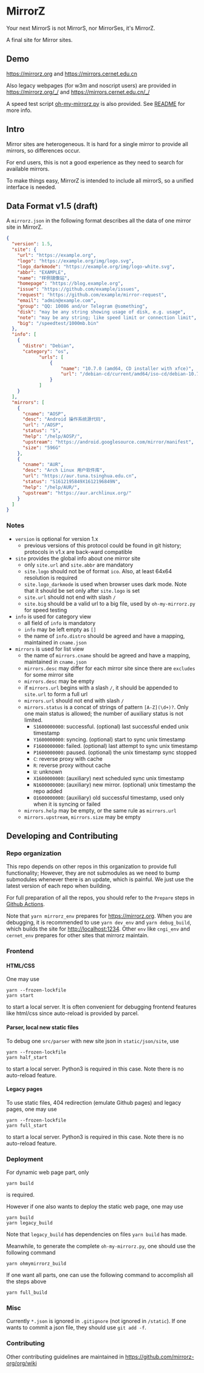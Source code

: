 # MirrorZ

Your next MirrorS is not MirrorS, nor MirrorSes, it's MirrorZ.

A final site for Mirror sites.

## Demo

<https://mirrorz.org> and <https://mirrors.cernet.edu.cn>

Also legacy webpages (for w3m and noscript users) are provided in <https://mirrorz.org/_/> and <https://mirrors.cernet.edu.cn/_/>

A speed test script [oh-my-mirrorz.py](https://mirrorz.org/oh-my-mirrorz.py) is also provided. See [README](https://github.com/mirrorz-org/oh-my-mirrorz) for more info.

## Intro

Mirror sites are heterogeneous. It is hard for a single mirror to provide all mirrors, so differences occur.

For end users, this is not a good experience as they need to search for available mirrors.

To make things easy, MirrorZ is intended to include all mirrorS, so a unified interface is needed.

## Data Format v1.5 (draft)

A `mirrorz.json` in the following format describes all the data of one mirror site in MirrorZ.

```json
{
  "version": 1.5,
  "site": {
    "url": "https://example.org",
    "logo": "https://example.org/img/logo.svg",
    "logo_darkmode": "https://example.org/img/logo-white.svg",
    "abbr": "EXAMPLE",
    "name": "样例镜像站",
    "homepage": "https://blog.example.org",
    "issue": "https://github.com/example/issues",
    "request": "https://github.com/example/mirror-request",
    "email": "admin@example.com",
    "group": "QQ: 10086 and/or Telegram @something",
    "disk": "may be any string showing usage of disk, e.g. usage",
    "note": "may be any string; like speed limit or connection limit",
    "big": "/speedtest/1000mb.bin"
  },
  "info": [
    {
      "distro": "Debian",
      "category": "os",
            "urls": [
                {
                    "name": "10.7.0 (amd64, CD installer with xfce)",
                    "url": "/debian-cd/current/amd64/iso-cd/debian-10.7.0-amd64-xfce-CD-1.iso"
                }
            ]
    }
  ],
  "mirrors": [
    {
      "cname": "AOSP",
      "desc": "Android 操作系统源代码",
      "url": "/AOSP",
      "status": "S",
      "help": "/help/AOSP/",
      "upstream": "https://android.googlesource.com/mirror/manifest",
      "size": "596G"
    },
    {
      "cname": "AUR",
      "desc": "Arch Linux 用户软件库",
      "url": "https://aur.tuna.tsinghua.edu.cn",
      "status": "S1612195849X1612196849N",
      "help": "/help/AUR/",
      "upstream": "https://aur.archlinux.org/"
    }
  ]
}
```

### Notes

* `version` is optional for version 1.x
  - previous versions of this protocol could be found in git history; protocols in v1.x are back-ward compatible
* `site` provides the global info about one mirror site
  - only `site.url` and `site.abbr` are mandatory
  - `site.logo` should not be of format `ico`. Also, at least 64x64 resolution is required
  - `site.logo_darkmode` is used when browser uses dark mode. Note that it should be set only after `site.logo` is set
  - `site.url` should not end with slash `/`
  - `site.big` should be a valid url to a big file, used by `oh-my-mirrorz.py` for speed testing
* `info` is used for category view
  - all field of `info` is mandatory
  - `info` may be left empty as `[]`
  - the name of `info.distro` should be agreed and have a mapping, maintained in `cname.json`
* `mirrors` is used for list view
  - the name of `mirrors.cname` should be agreed and have a mapping, maintained in `cname.json`
  - `mirrors.desc` may differ for each mirror site since there are `excludes` for some mirror site
  - `mirrors.desc` may be empty
  - if `mirrors.url` begins with a slash `/`, it should be appended to `site.url` to form a full url
  - `mirrors.url` should not end with slash `/`
  - `mirrors.status` is a concat of strings of pattern `[A-Z](\d+)?`. Only one main status is allowed; the number of auxiliary status is not limited.
    + `S1600000000`: successful. (optional) last successful ended unix timestamp
    + `Y1600000000`: syncing. (optional) start to sync unix timestamp
    + `F1600000000`: failed. (optional) last attempt to sync unix timestamp
    + `P1600000000`: paused. (optional) the unix timestamp sync stopped
    + `C`: reverse proxy with cache
    + `R`: reverse proxy without cache
    + `U`: unknown
    + `X1600000000`: (auxiliary) next scheduled sync unix timestamp
    + `N1600000000`: (auxiliary) new mirror. (optional) unix timestamp the repo added
    + `O1600000000`: (auxiliary) old successful timestamp, used only when it is syncing or failed
  - `mirrors.help` may be empty, or the same rule as `mirrors.url`
  - `mirrors.upstream`, `mirrors.size` may be empty

## Developing and Contributing

### Repo organization

This repo depends on other repos in this organization to provide full functionality; However, they are not submodules as we need to bump submodules whenever there is an update, which is painful. We just use the latest version of each repo when building.

For full preparation of all the repos, you should refer to the `Prepare` steps in [Github Actions](https://github.com/mirrorz-org/mirrorz/blob/master/.github/workflows/deploy.yml).

Note that `yarn mirrorz_env` prepares for <https://mirrorz.org>. When you are debugging, it is recommended to use `yarn dev_env` and `yarn debug_build`, which builds the site for <http://localhost:1234>. Other `env` like `cngi_env` and `cernet_env` prepares for other sites that mirrorz maintain.

### Frontend

#### HTML/CSS

One may use

```
yarn --frozen-lockfile
yarn start
```

to start a local server. It is often convenient for debugging frontend features like html/css since auto-reload is provided by parcel.

#### Parser, local new static files

To debug one `src/parser` with new site json in `static/json/site`, use

```
yarn --frozen-lockfile
yarn half_start
```

to start a local server. Python3 is required in this case. Note there is no auto-reload feature.

#### Legacy pages

To use static files, 404 redirection (emulate Github pages) and legacy pages, one may use

```
yarn --frozen-lockfile
yarn full_start
```

to start a local server. Python3 is required in this case. Note there is no auto-reload feature.

### Deployment

For dynamic web page part, only

```
yarn build
```

is required.

However if one also wants to deploy the static web page, one may use

```
yarn build
yarn legacy_build
```

Note that `legacy_build` has dependencies on files `yarn build` has made.

Meanwhile, to generate the complete `oh-my-mirrorz.py`, one should use the following command

```
yarn ohmymirrorz_build
```

If one want all parts, one can use the following command to accomplish all the steps above

```
yarn full_build
```

### Misc

Currently `*.json` is ignored in `.gitignore` (not ignored in `/static`). If one wants to commit a json file, they should use `git add -f`.

### Contributing

Other contributing guidelines are maintained in <https://github.com/mirrorz-org/org/wiki>

<!--
 vim: ts=2 sts=2 sw=2
-->
